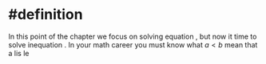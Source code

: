# #definition   
In this  point of the chapter we focus on solving  equation  , but now  it time to  solve inequation   .  In your math  career  you must know what   $a<b$  mean that a lis le